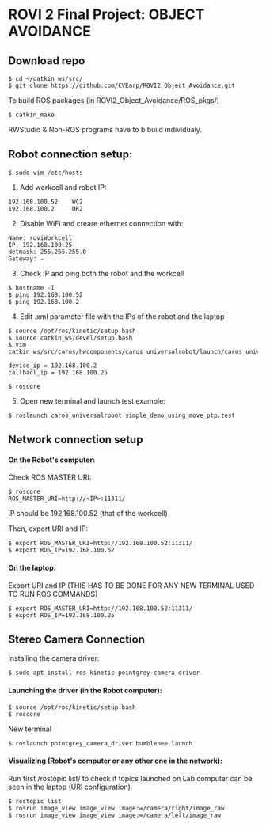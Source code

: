# ROVI 2 Final Project: OBJECT AVOIDANCE

## Download repo

```
$ cd ~/catkin_ws/src/
$ git clone https://github.com/CVEarp/ROVI2_Object_Avoidance.git
```

To build ROS packages (in ROVI2\_Object\_Avoidance/ROS\_pkgs/)

```
$ catkin_make
```

RWStudio & Non-ROS programs have to b build individualy.

## Robot connection setup:

```
$ sudo vim /etc/hosts
```

1. Add workcell and robot IP:

```
192.168.100.52    WC2
192.168.100.2     UR2
```

2. Disable WiFi and creare ethernet connection with:

```
Name: roviWorkcell
IP: 192.168.100.25
Netmask: 255.255.255.0
Gateway: -
```

3. Check IP and ping both the robot and the workcell

```
$ hostname -I
$ ping 192.168.100.52
$ ping 192.168.100.2
```

4.  Edit .xml parameter file with the IPs of the robot and the laptop 

```
$ source /opt/ros/kinetic/setup.bash
$ source catkin_ws/devel/setup.bash
$ vim catkin_ws/src/caros/hwcomponents/caros_universalrobot/launch/caros_universalrobot_param.xml

device_ip = 192.168.100.2
callbacl_ip = 192.168.100.25

$ roscore
```
5. Open new terminal and launch test example:

```
$ roslaunch caros_universalrobot simple_demo_using_move_ptp.test
```

## Network connection setup

#### On the Robot's computer:

Check ROS MASTER URI:

```
$ roscore
ROS_MASTER_URI=http://<IP>:11311/
```

IP should be 192.168.100.52 (that of the workcell)

Then, export URI and IP:

```
$ export ROS_MASTER_URI=http://192.168.100.52:11311/
$ export ROS_IP=192.168.100.52
```

#### On the laptop:

Export URI and IP (THIS HAS TO BE DONE FOR ANY NEW TERMINAL USED TO RUN ROS COMMANDS) 

```
$ export ROS_MASTER_URI=http://192.168.100.52:11311/
$ export ROS_IP=192.168.100.25
```

## Stereo Camera Connection

Installing the camera driver:

```
$ sudo apt install ros-kinetic-pointgrey-camera-driver
```

#### Launching the driver (in the Robot computer):

```
$ source /opt/ros/kinetic/setup.bash
$ roscore
```

New terminal

```
$ roslaunch pointgrey_camera_driver bumblebee.launch
```

#### Visualizing (Robot's computer or any other one in the network):

Run first /rostopic list/ to check if topics launched on Lab computer can be seen in the laptop (URI configuration). 

```
$ rostopic list
$ rosrun image_view image_view image:=/camera/right/image_raw
$ rosrun image_view image_view image:=/camera/left/image_raw
```

